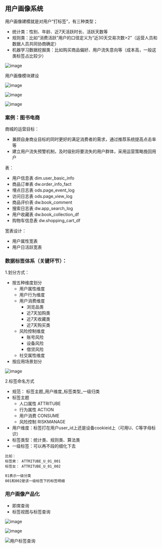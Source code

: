 ## 用户画像系统

用户画像建模就是对用户“打标签”，有三种类型；
- 统计类：性别、年龄、近7天活跃时长、活跃天数等
- 规则类：比如“消费活跃”用户的口径定义为“近30天交易次数>2”（运营人员和数据人员共同协商确定）
- 机器学习数据挖掘类：比如购买商品偏好、用户流失意向等（成本高，一般这类标签占比较少）

![image](images/用户画像数仓架构.png)

用户画像模块建设

![image](images/用户画像主要覆盖模块.jpg)

![image](images/用户画像建设项目流程.jpg)

![image](images/用户画像项目各阶段关键产出.jpg)


### 案例：图书电商
商城的运营目标：
- 兼顾自身商业目标的同时更好的满足消费者的需求，通过推荐系统提高点击率等
- 建立用户流失预警机制，及时级别将要流失的用户群体，采用运营策略挽回用户

表：
- 用户信息表 dim.user_basic_info
- 商品订单表 dw.order_info_fact 
- 埋点日志表 ods.page_event_log
- 访问日志表 ods.page_view_log
- 商品评价表 dw.book_comment
- 搜索日志表 dw.app_search_log
- 用户收藏表 dw.book_collection_df
- 购物车信息表 dw.shopping_cart_df

宽表设计：
- 用户属性宽表
- 用户日活跃宽表

### 数据标签体系（关键环节）：
1.划分方式：
- 按五种维度划分
    - 用户属性维度
    - 用户行为维度
    - 用户消费维度
        - 浏览品类
        - 近7天加购类
        - 近7天收藏类
        - 近7天购买类
    - 风险控制维度
        - 账号风险
        - 设备风险
        - 借贷风险
    - 社交属性维度 
- 按应用场景划分

![image](images/画像标签应用场景划分.jpg)

2.标签命名方式
- 规范： 标签主题_用户维度_标签类型_一级归类
- 标签主题
    - 人口属性 ATTRITUBE
    - 行为属性 ACTION
    - 用户消费 CONSUME
    - 风险控制 RISKMANAGE
- 用户维度：标签打在用户user_id上还是设备cookieid上（可用U、C等字母标识）
- 标签类型：统计类、规则类、算法类
- 一级标签：可以再不段的细化下去
```
比如：
标签男： ATTRITUBE_U_01_001
标签女： ATTRITUBE_U_01_002

01表示一级分类
001和002是该一级标签下的标签明细
```

### 用户画像产品化
- 即席查询
- 标签视图与标签查询

![image](images/平台标签视图.jpg)

![image](images/标签元数据视图.jpg)

![用户标签查询](images/用户标签查询.jpg)

